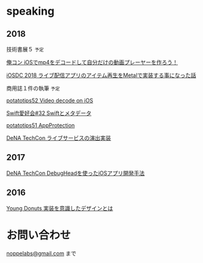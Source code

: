 # speaking

## 2018

技術書展５ `予定`

[俺コン iOSでmp4をデコードして自分だけの動画プレーヤーを作ろう！](https://speakerdeck.com/noppefoxwolf/orecon)

[iOSDC 2018 ライブ配信アプリのアイテム再生をMetalで実装する事になった話](https://speakerdeck.com/noppefoxwolf/raibupei-xin-apurifalseaitemuzai-sheng-wometaldeshi-zhuang-surushi-ninatutahua)

商用誌１件の執筆 `予定`

[potatotips52 Video decode on iOS](https://speakerdeck.com/noppefoxwolf/video-decode-on-ios)

[Swift愛好会#32 Swiftとメタデータ](https://speakerdeck.com/noppefoxwolf/swifttometadeta)

[potatotips51 AppProtection](https://speakerdeck.com/noppefoxwolf/iosapurikaravpnjie-sok-falsejian-chu-wosuru)

[DeNA TechCon ライブサービスの演出実装](https://www.slideshare.net/dena_tech/ss-88557943)

## 2017

[DeNA TechCon  DebugHeadを使ったiOSアプリ開発手法](https://www.slideshare.net/dena_tech/debugheadios-denatechcon)

## 2016

[Young Donuts 実装を意識したデザインとは](https://yng-dnts.connpass.com/event/36358/)

# お問い合わせ

noppelabs@gmail.com まで
